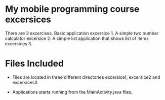 # My mobile programming course excersices
There are 3 excercises. Basic application excersice 1. A simple two number calculator excersice 2. A simple list application that shows list of items excersices 3. 

# Files Included

* Files are located in three different directories excersice1, excersice2 and excersices3. 

* Applications starts running from the MainActivity.java files. 
